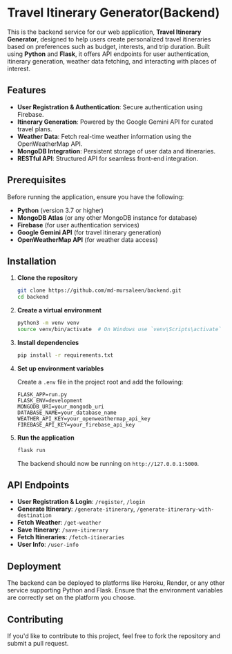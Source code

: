 # Travel Itinerary Generator(Backend)

This is the backend service for our web application, **Travel Itinerary Generator**, designed to help users create personalized travel itineraries based on preferences such as budget, interests, and trip duration. Built using **Python** and **Flask**, it offers API endpoints for user authentication, itinerary generation, weather data fetching, and interacting with places of interest.

## Features

- **User Registration & Authentication**: Secure authentication using Firebase.
- **Itinerary Generation**: Powered by the Google Gemini API for curated travel plans.
- **Weather Data**: Fetch real-time weather information using the OpenWeatherMap API.
- **MongoDB Integration**: Persistent storage of user data and itineraries.
- **RESTful API**: Structured API for seamless front-end integration.

## Prerequisites

Before running the application, ensure you have the following:

- **Python** (version 3.7 or higher)
- **MongoDB Atlas** (or any other MongoDB instance for database)
- **Firebase** (for user authentication services)
- **Google Gemini API** (for travel itinerary generation)
- **OpenWeatherMap API** (for weather data access)

## Installation

1. **Clone the repository**

   ```bash
   git clone https://github.com/md-mursaleen/backend.git
   cd backend
   ```

2. **Create a virtual environment**

   ```bash
   python3 -m venv venv
   source venv/bin/activate  # On Windows use `venv\Scripts\activate`
   ```

3. **Install dependencies**

   ```bash
   pip install -r requirements.txt
   ```

4. **Set up environment variables**

   Create a `.env` file in the project root and add the following:

   ```env
   FLASK_APP=run.py
   FLASK_ENV=development
   MONGODB_URI=your_mongodb_uri
   DATABASE_NAME=your_database_name
   WEATHER_API_KEY=your_openweathermap_api_key
   FIREBASE_API_KEY=your_firebase_api_key
   ```

5. **Run the application**

   ```bash
   flask run
   ```

   The backend should now be running on `http://127.0.0.1:5000`.

## API Endpoints

- **User Registration & Login**: `/register`, `/login`
- **Generate Itinerary**: `/generate-itinerary`, `/generate-itinerary-with-destination`
- **Fetch Weather**: `/get-weather`
- **Save Itinerary**: `/save-itinerary`
- **Fetch Itineraries**: `/fetch-itineraries`
- **User Info**: `/user-info`

## Deployment

The backend can be deployed to platforms like Heroku, Render, or any other service supporting Python and Flask. Ensure that the environment variables are correctly set on the platform you choose.

## Contributing

If you'd like to contribute to this project, feel free to fork the repository and submit a pull request.
